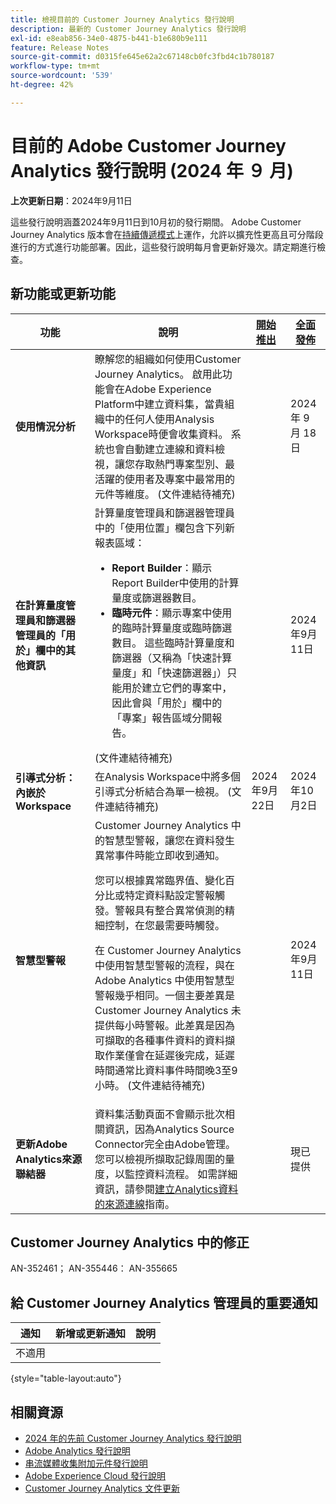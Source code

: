 ```yaml
---
title: 檢視目前的 Customer Journey Analytics 發行說明
description: 最新的 Customer Journey Analytics 發行說明
exl-id: e8eab856-34e0-4875-b441-b1e680b9e111
feature: Release Notes
source-git-commit: d0315fe645e62a2c67148cb0fc3fbd4c1b780187
workflow-type: tm+mt
source-wordcount: '539'
ht-degree: 42%

---
```


# 目前的 Adobe Customer Journey Analytics 發行說明 (2024 年 ９ 月)

**上次更新日期**：2024年9月11日

這些發行說明涵蓋2024年9月11日到10月初的發行期間。 Adobe Customer Journey Analytics 版本會在[持續傳遞模式](releases.md)上運作，允許以擴充性更高且可分階段進行的方式進行功能部署。因此，這些發行說明每月會更新好幾次。請定期進行檢查。

## 新功能或更新功能

| 功能 | 說明 | [開始推出](releases.md) | [全面發佈](releases.md) |
| ----------- | ---------- | ------- | ---- |
| **使用情況分析** | 瞭解您的組織如何使用Customer Journey Analytics。 啟用此功能會在Adobe Experience Platform中建立資料集，當貴組織中的任何人使用Analysis Workspace時便會收集資料。 系統也會自動建立連線和資料檢視，讓您存取熱門專案型別、最活躍的使用者及專案中最常用的元件等維度。 (文件連結待補充) |  | 2024 年 9 月 18 日 |
| **在計算量度管理員和篩選器管理員的「用於」欄中的其他資訊** | 計算量度管理員和篩選器管理員中的「使用位置」欄包含下列新報表區域：<ul><li>**Report Builder**：顯示Report Builder中使用的計算量度或篩選器數目。</li><li>**臨時元件**：顯示專案中使用的臨時計算量度或臨時篩選數目。 這些臨時計算量度和篩選器（又稱為「快速計算量度」和「快速篩選器」）只能用於建立它們的專案中，因此會與「用於」欄中的「專案」報告區域分開報告。</li></ul>(文件連結待補充) |  | 2024年9月11日 |
| **引導式分析：內嵌於Workspace** | 在Analysis Workspace中將多個引導式分析結合為單一檢視。 (文件連結待補充) | 2024年9月22日 | 2024年10月2日 |
| **智慧型警報** | Customer Journey Analytics 中的智慧型警報，讓您在資料發生異常事件時能立即收到通知。<p>您可以根據異常臨界值、變化百分比或特定資料點設定警報觸發。警報具有整合異常偵測的精細控制，在您最需要時觸發。</p><p>在 Customer Journey Analytics 中使用智慧型警報的流程，與在 Adobe Analytics 中使用智慧型警報幾乎相同。一個主要差異是 Customer Journey Analytics 未提供每小時警報。此差異是因為可擷取的各種事件資料的資料擷取作業僅會在延遲後完成，延遲時間通常比資料事件時間晚3至9小時。 (文件連結待補充)</p><p><!--[Learn more](/help/analysis-workspace/c-intelligent-alerts/intellligent-alerts.md)--></p> |  | 2024年9月11日 |
| **更新Adobe Analytics來源聯結器** | 資料集活動頁面不會顯示批次相關資訊，因為Analytics Source Connector完全由Adobe管理。 您可以檢視所擷取記錄周圍的量度，以監控資料流程。 如需詳細資訊，請參閱[建立Analytics資料的來源連線](https://experienceleague.adobe.com/en/docs/experience-platform/sources/ui-tutorials/create/adobe-applications/analytics)指南。 |  | 現已提供 |


## Customer Journey Analytics 中的修正

AN-352461； AN-355446： AN-355665

## 給 Customer Journey Analytics 管理員的重要通知

| 通知 | 新增或更新通知 | 說明 |
| --- | --- | --- |
| 不適用 | | |

{style="table-layout:auto"}

## 相關資源

* [2024 年的先前 Customer Journey Analytics 發行說明](/help/release-notes/2024.md)
* [Adobe Analytics 發行說明](https://experienceleague.adobe.com/docs/analytics/release-notes/latest.html?lang=zh-Hant)
* [串流媒體收集附加元件發行說明](https://experienceleague.adobe.com/docs/media-analytics/using/additional-resources/release-notes.html?lang=zh-Hant)
* [Adobe Experience Cloud 發行說明](https://experienceleague.adobe.com/docs/release-notes/experience-cloud/current.html?lang=zh-Hant)
* [Customer Journey Analytics 文件更新](/help/release-notes/doc-changes.md)
